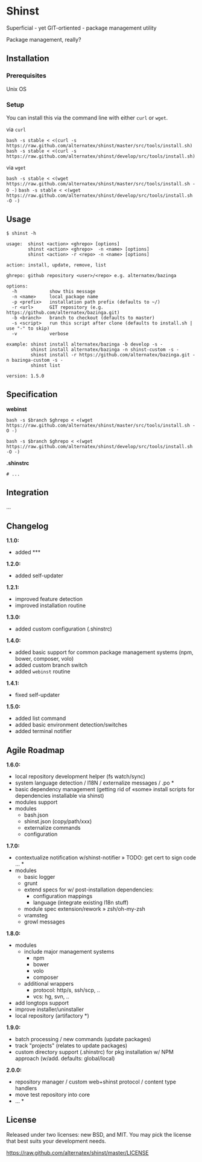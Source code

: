 Shinst
=============

Superficial - yet GIT-ortiented - package management utility

Package management, really?

Installation
------------

### Prerequisites

Unix OS

### Setup

You can install this via the command line with either `curl` or `wget`.

via `curl`

`bash -s stable < <(curl -s https://raw.github.com/alternatex/shinst/master/src/tools/install.sh)`
`bash -s stable < <(curl -s https://raw.github.com/alternatex/shinst/develop/src/tools/install.sh)`

via `wget`

`bash -s stable < <(wget https://raw.github.com/alternatex/shinst/master/src/tools/install.sh -O -)`
`bash -s stable < <(wget https://raw.github.com/alternatex/shinst/develop/src/tools/install.sh -O -)`

Usage
-------------

```shell
$ shinst -h

usage:  shinst <action> <ghrepo> [options]
        shinst <action> <ghrepo>  -n <name> [options]
        shinst <action> -r <repo> -n <name> [options]

action: install, update, remove, list

ghrepo: github repository <user>/<repo> e.g. alternatex/bazinga

options:
  -h            show this message        
  -n <name>     local package name
  -p <prefix>   installation path prefix (defaults to ~/)
  -r <url>      GIT repository (e.g. https://github.com/alternatex/bazinga.git)
  -b <branch>   branch to checkout (defaults to master)
  -s <script>   run this script after clone (defaults to install.sh | use "-" to skip)
  -v            verbose

example: shinst install alternatex/bazinga -b develop -s -
         shinst install alternatex/bazinga -n shinst-custom -s -
         shinst install -r https://github.com/alternatex/bazinga.git -n bazinga-custom -s -
         shinst list

version: 1.5.0
```

Specification
-------------

**webinst**

`bash -s $branch $ghrepo < <(wget https://raw.github.com/alternatex/shinst/master/src/tools/install.sh -O -)`

`bash -s $branch $ghrepo < <(wget https://raw.github.com/alternatex/shinst/develop/src/tools/install.sh -O -)`

**.shinstrc**

```shell
# ...
```

Integration
-----------
...

Changelog
-------------
**1.1.0:**
- added \*\*\*

**1.2.0:**
- added self-updater

**1.2.1:**
- improved feature detection
- improved installation routine

**1.3.0:**
- added custom configuration (.shinstrc)

**1.4.0:**
- added basic support for common package management systems (npm, bower, composer, volo)
- added custom branch switch
- added `webinst` routine 

**1.4.1:**
- fixed self-updater

**1.5.0:**
- added list command
- added basic environment detection/switches
- added terminal notifier

Agile Roadmap
-------------
**1.6.0:**
- local repository development helper (fs watch/sync)
- system language detection / l18N / externalize messages / .po \*
- basic dependency management (getting rid of «some» install scripts for dependencies installable via shinst)
- modules support
- modules
  - bash.json
  - shinst.json (copy/path/xxx)
  - externalize commands 
  - configuration 

**1.7.0:**
- contextualize notification w/shinst-notifier » TODO: get cert to sign code ... * 
- modules
  - basic logger
  - grunt 
  - extend specs for w/ post-installation dependencies:
      - configuration mappings
      - language (integrate existing l18n stuff)
  - module spec extension/rework » zsh/oh-my-zsh  
  - vramsteg  
  - growl messages 

**1.8.0:**
- modules
  - include major management systems 
      - npm
      - bower
      - volo
      - composer
  - additional wrappers
      - protocol: http/s, ssh/scp, ..
      - vcs: hg, svn, ..      
- add longtops support
- improve installer/uninstaller
- local repository (artifactory \*)

**1.9.0:**
- batch processing / new commands (update packages)
- track "projects" (relates to update packages)
- custom directory support (.shinstrc) for pkg installation w/ NPM approach (w/add. defaults: global/local)

**2.0.0:**
- repository manager / custom web+shinst protocol / content type handlers
- move test repository into core
- ... *

License
-------------
Released under two licenses: new BSD, and MIT. You may pick the
license that best suits your development needs.

https://raw.github.com/alternatex/shinst/master/LICENSE